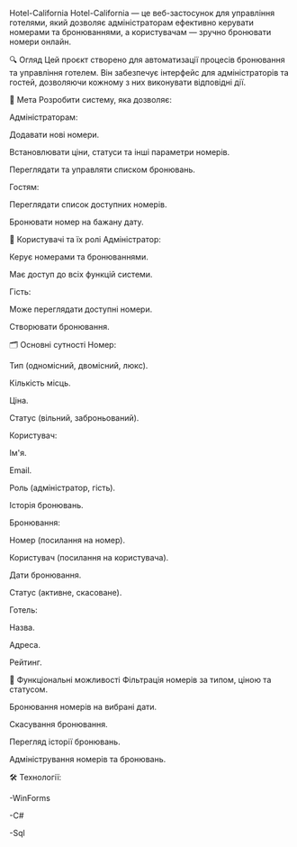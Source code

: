 Hotel-California
Hotel-California — це веб-застосунок для управління готелями, який дозволяє адміністраторам ефективно керувати номерами та бронюваннями, а користувачам — зручно бронювати номери онлайн.

🔍 Огляд
Цей проєкт створено для автоматизації процесів бронювання та управління готелем. Він забезпечує інтерфейс для адміністраторів та гостей, дозволяючи кожному з них виконувати відповідні дії.

🎯 Мета
Розробити систему, яка дозволяє:

Адміністраторам:

Додавати нові номери.

Встановлювати ціни, статуси та інші параметри номерів.

Переглядати та управляти списком бронювань.

Гостям:

Переглядати список доступних номерів.

Бронювати номер на бажану дату.

👥 Користувачі та їх ролі
Адміністратор:

Керує номерами та бронюваннями.

Має доступ до всіх функцій системи.

Гість:

Може переглядати доступні номери.

Створювати бронювання.

🗂️ Основні сутності
Номер:

Тип (одномісний, двомісний, люкс).

Кількість місць.

Ціна.

Статус (вільний, заброньований).

Користувач:

Ім'я.

Email.

Роль (адміністратор, гість).

Історія бронювань.

Бронювання:

Номер (посилання на номер).

Користувач (посилання на користувача).

Дати бронювання.

Статус (активне, скасоване).

Готель:

Назва.

Адреса.

Рейтинг.

🚀 Функціональні можливості
Фільтрація номерів за типом, ціною та статусом.

Бронювання номерів на вибрані дати.

Скасування бронювання.

Перегляд історії бронювань.

Адміністрування номерів та бронювань.

🛠️ Технології:

-WinForms

-C#

-Sql

